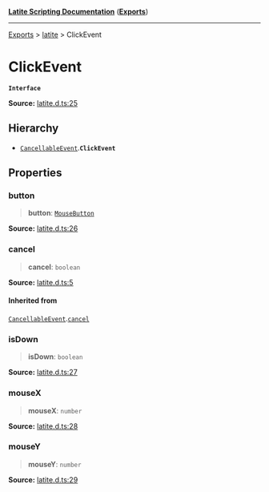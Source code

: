 [**Latite Scripting Documentation**](../../README.md) ([**Exports**](../../exports.md))

---

[Exports](../../exports.md) > [latite](../index.md) > ClickEvent

# ClickEvent

**`Interface`**

**Source:** [latite.d.ts:25](https://github.com/LatiteScripting/latitescripting.github.io/blob/1c6b44e/definitions/latite.d.ts#L25)

## Hierarchy

- [`CancellableEvent`](interface.CancellableEvent.md).**`ClickEvent`**

## Properties

### button

> **button**: [`MouseButton`](../enumerations/enumeration.MouseButton.md)

**Source:** [latite.d.ts:26](https://github.com/LatiteScripting/latitescripting.github.io/blob/1c6b44e/definitions/latite.d.ts#L26)

### cancel

> **cancel**: `boolean`

**Source:** [latite.d.ts:5](https://github.com/LatiteScripting/latitescripting.github.io/blob/1c6b44e/definitions/latite.d.ts#L5)

#### Inherited from

[`CancellableEvent`](interface.CancellableEvent.md).[`cancel`](interface.CancellableEvent.md#cancel)

### isDown

> **isDown**: `boolean`

**Source:** [latite.d.ts:27](https://github.com/LatiteScripting/latitescripting.github.io/blob/1c6b44e/definitions/latite.d.ts#L27)

### mouseX

> **mouseX**: `number`

**Source:** [latite.d.ts:28](https://github.com/LatiteScripting/latitescripting.github.io/blob/1c6b44e/definitions/latite.d.ts#L28)

### mouseY

> **mouseY**: `number`

**Source:** [latite.d.ts:29](https://github.com/LatiteScripting/latitescripting.github.io/blob/1c6b44e/definitions/latite.d.ts#L29)
